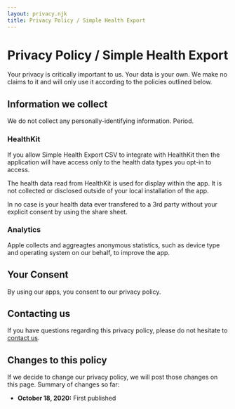 ```yaml
---
layout: privacy.njk
title: Privacy Policy / Simple Health Export
---
```


# Privacy Policy / Simple Health Export
Your privacy is critically important to us. Your data is your own. We make no claims to it and will only use it according to the policies outlined below.
## Information we collect
We do not collect any personally-identifying information. Period.

### HealthKit
If you allow Simple Health Export CSV to integrate with HealthKit then the application will have access only to the health data types you opt-in to access.

The health data read from HealthKit is used for display within the app. It is not collected or disclosed outside of your local installation of the app.

In no case is your health data ever transfered to a 3rd party without your explicit consent by using the share sheet.
### Analytics
Apple collects and aggreagtes anonymous statistics, such as device type and operating system on our behalf, to improve the app.
## Your Consent
By using our apps, you consent to our privacy policy.
## Contacting us
If you have questions regarding this privacy policy, please do not hesitate to <a target="_blank" href="https://mailhide.io/e/Nh8h8">contact us</a>.
## Changes to this policy
If we decide to change our privacy policy, we will post those changes on this page. Summary of changes so far:
- **October 18, 2020:** First published